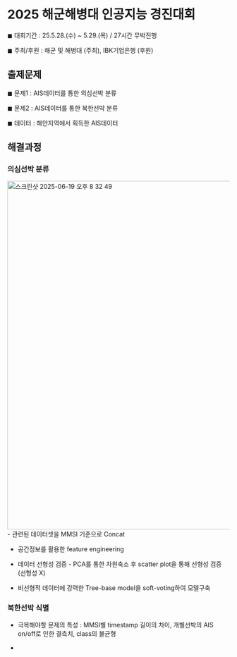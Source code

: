 # 2025 해군해병대 인공지능 경진대회

◼︎ 대회기간 : 25.5.28.(수) ~ 5.29.(목) / 27시간 무박진행

◼︎ 주최/후원 : 해군 및 해병대 (주최), IBK기업은행 (후원) 

## 출제문제

◼︎ 문제1 : AIS데이터를 통한 의심선박 분류

◼︎ 문제2 : AIS데이터를 통한 북한선박 분류

◼︎ 데이터 : 해안지역에서 획득한 AIS데이터

## 해결과정

### 의심선박 분류
<img width="791" alt="스크린샷 2025-06-19 오후 8 32 49" src="https://github.com/user-attachments/assets/f5ef7f06-1ca3-4f65-a535-ab16d309a5d6" />
 - 관련된 데이터셋을 MMSI 기준으로 Concat
    
 - 공간정보를 활용한 feature engineering
 
 - 데이터 선형성 검증 - PCA를 통한 차원축소 후 scatter plot을 통해 선형성 검증 (선형성 X)
 
 - 비선형적 데이터에 강력한 Tree-base model을 soft-voting하여 모델구축


### 북한선박 식별 
 * 극복해야할 문제의 특성 : MMSI별 timestamp 길이의 차이, 개별선박의 AIS on/off로 인한 결측치, class의 불균형
 - 
   





